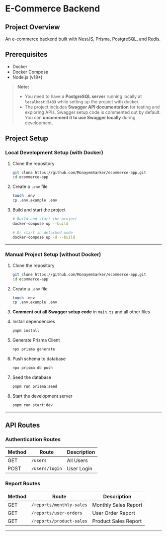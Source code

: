 # E-Commerce Backend

## Project Overview
An e-commerce backend built with NestJS, Prisma, PostgreSQL, and Redis.

## Prerequisites
- Docker
- Docker Compose
- Node.js (v18+)

> **Note:**
> - You need to have a **PostgreSQL server** running locally at **`localhost:5433`** while setting up the project with docker.
> - The project includes **Swagger API documentation** for testing and exploring APIs.
>   Swagger setup code is commented out by default. You can **uncomment it to use Swagger locally** during development.



## Project Setup

### Local Development Setup (with Docker)

1. Clone the repository
    ```bash
    git clone https://github.com/MonayemSarker/ecommerce-app.git
    cd ecommerce-app
    ```

2. Create a `.env` file
    ```bash
    touch .env
    cp .env.example .env
    ```

3. Build and start the project
    ```bash
    # Build and start the project
    docker-compose up --build

    # Or start in detached mode
    docker-compose up -d --build
    ```

---

### Manual Project Setup (without Docker)

1. Clone the repository
    ```bash
    git clone https://github.com/MonayemSarker/ecommerce-app.git
    cd ecommerce-app
    ```

2. Create a `.env` file
    ```bash
    touch .env
    cp .env.example .env
    ```

3. **Comment out all Swagger setup code** in `main.ts` and all other files

4. Install dependencies
    ```bash
    pnpm install
    ```

5. Generate Prisma Client
    ```bash
    npx prisma generate
    ```

6. Push schema to database
    ```bash
    npx prisma db push
    ```

7. Seed the database
    ```bash
    pnpm run prisma:seed
    ```

8. Start the development server
    ```bash
    pnpm run start:dev
    ```

---

## API Routes

### Authentication Routes

| Method | Route           | Description  |
|--------|------------------|--------------|
| GET    | `/users`         | All Users    |
| POST   | `/users/login`   | User Login   |

### Report Routes

| Method | Route                        | Description            |
|--------|------------------------------|------------------------|
| GET    | `/reports/monthly-sales`     | Monthly Sales Report   |
| GET    | `/reports/user-orders`       | User Order Report      |
| GET    | `/reports/product-sales`     | Product Sales Report   |

---
